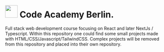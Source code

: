# <img src="https://lms.codeacademyberlin.com/favicon.ico" width="40" height="40"> Code Academy Berlin. 
Full stack web development course focusing on React and later NextJs / Typescript.
Within this repository one could find some small projects made with HTML/CSS/Javascript/TailwindCSS. Complex projects will be removed from this repository 
and placed into their own repository.
